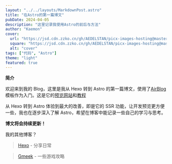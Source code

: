 ```yaml
---
layout: "../../layouts/MarkdownPost.astro"
title: "在Astro的第一篇博文"
pubDate: 2024-04-05
description: "这里记录我使用Astro的前后与方法"
author: "Kaemon"
cover:
  url: "https://jsd.cdn.zzko.cn/gh/AEDELSTAN/picx-images-hosting@master/Pictures/Cover/IMG_20240210_174544.3d4ki5gvha.webp"
  square: "https://jsd.cdn.zzko.cn/gh/AEDELSTAN/picx-images-hosting@master/Pictures/Cover/IMG_20240210_174544.3d4ki5gvha.webp"
  alt: "cover"
tags: ["代码", "Astro"]
theme: "light"
featured: true
---
```


**简介**

欢迎来到我的 Blog，这里是我从 Hexo 转到 Astro 的第一篇博文，使用了[AirBlog](https://github.com/metrue/astro-air-blog)模板作为入门。这是它的[预览网站](https://astro.yufengbiji.com/)和[教程](https://yufengbiji.com/posts/astro-air-blog-guide)

从 Hexo 转到 Astro 体验到最大的改善，即是它的 SSR 功能，让开发预览更方便一些，我也在逐步深入了解 Astro，希望在博客中能记录一些自己的学习与思考。

**博文将会持续更新！**

我的其他博客？

> [Hexo](https://aedelstan.github.io/hexo-kevin-blog/) - 分享日常

> [Gmeek](https://aedelstan.github.io/starrail-blog) - 一些游戏攻略
